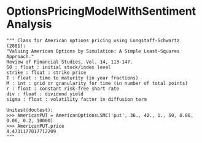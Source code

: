 # OptionsPricingModelWithSentimentAnalysis

    """ Class for American options pricing using Longstaff-Schwartz (2001):
    "Valuing American Options by Simulation: A Simple Least-Squares Approach."
    Review of Financial Studies, Vol. 14, 113-147.
    S0 : float : initial stock/index level
    strike : float : strike price
    T : float : time to maturity (in year fractions)
    M : int : grid or granularity for time (in number of total points)
    r : float : constant risk-free short rate
    div : float : dividend yield
    sigma : float : volatility factor in diffusion term 

    Unitest(doctest): 
    >>> AmericanPUT = AmericanOptionsLSMC('put', 36., 40., 1., 50, 0.06, 0.06, 0.2, 10000)
    >>> AmericanPUT.price
    4.4731177017712209
    """

